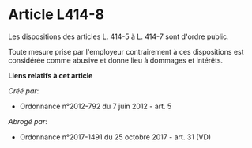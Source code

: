 # Article L414-8

Les dispositions des articles L. 414-5 à L. 414-7 sont d'ordre public. 

Toute mesure prise par l'employeur contrairement à ces dispositions est considérée comme abusive et donne lieu à dommages et
intérêts.

**Liens relatifs à cet article**

_Créé par_:

  - Ordonnance n°2012-792 du 7 juin 2012 - art. 5

_Abrogé par_:

  - Ordonnance n°2017-1491 du 25 octobre 2017 - art. 31 (VD)
